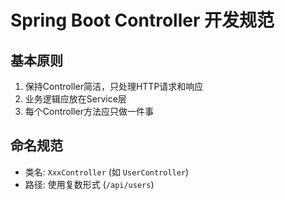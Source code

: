 # Spring Boot Controller 开发规范

## 基本原则
1. 保持Controller简洁，只处理HTTP请求和响应
2. 业务逻辑应放在Service层
3. 每个Controller方法应只做一件事

## 命名规范
- 类名: `XxxController` (如 `UserController`)
- 路径: 使用复数形式 (`/api/users`)

